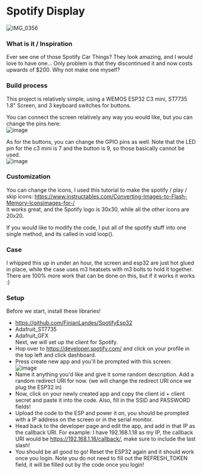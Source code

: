 # Spotify Display
![IMG_0356](https://github.com/user-attachments/assets/8f077db9-e3f1-42a3-9775-0f6178f8bcea)
### What is it / Inspiration

Ever see one of those Spotify Car Things? They look amazing, and I would love to have one... Only problem is that they discontinued it and now costs upwards of $200. Why not make one myself?   

### Build process

This project is relatively simple, using a WEMOS ESP32 C3 mini, ST7735 1.8" Screen, and 3 keyboard switches for buttons.   

You can connect the screen relatively any way you would like, but you can change the pins here:   
![image](https://github.com/user-attachments/assets/98197ecd-a51a-48e5-ac5b-82ddde55e18d)


As for the buttons, you can change the GPIO pins as well. Note that the LED pin for the c3 mini is 7 and the button is 9, so those basically cannot be used.   
![image](https://github.com/user-attachments/assets/a3ef2cc7-8dde-4f3d-aa97-271c0134608c)


### Customization

You can change the icons, I used this tutorial to make the spotify / play / skip icons: https://www.instructables.com/Converting-Images-to-Flash-Memory-Iconsimages-for-/  
It works great, and the Spotify logo is 30x30, while all the other icons are 20x20.   

If you would like to modify the code, I put all of the spotify stuff into one single method, and its called in void loop().   

### Case 

I whipped this up in under an hour, the screen and esp32 are just hot glued in place, while the case uses m3 heatsets with m3 bolts to hold it together.   
There are 100% more work that can be done on this, but if it works it works :)  

### Setup

Before we start, install these libraries!  
- https://github.com/FinianLandes/SpotifyEsp32  
- Adafruit_ST7735  
- Adafruit_GFX  
Next, we will set up the client for Spotify.
- Hop over to https://developer.spotify.com/ and click on your profile in the top left and click dashboard.   
- Press create new app and you'll be prompted with this screen:   
![image](https://github.com/user-attachments/assets/08ea6cbd-1e50-4130-96ad-a5f4a30cbff7)  
- Name it anything you'd like and give it some random description. Add a random redirect URI for now. (we will change the redirect URI once we plug the ESP32 in)  
- Now, click on your newly created app and copy the client id + client secret and paste it into the code. Also, fill in the SSID and PASSWORD fields!
- Upload the code to the ESP and power it on, you should be prompted with a IP address on the screen or in the serial monitor.   
- Head back to the developer page and edit the app, and add in that IP as the callback URI. For example: I have 192.168.1.18 as my IP, the callback URI would be https://192.168.1.18/callback/, make sure to include the last slash!   
- You should be all good to go! Reset the ESP32 again and it should work once you login. Note you do not need to fill out the REFRESH_TOKEN field, it will be filled out by the code once you login!   



